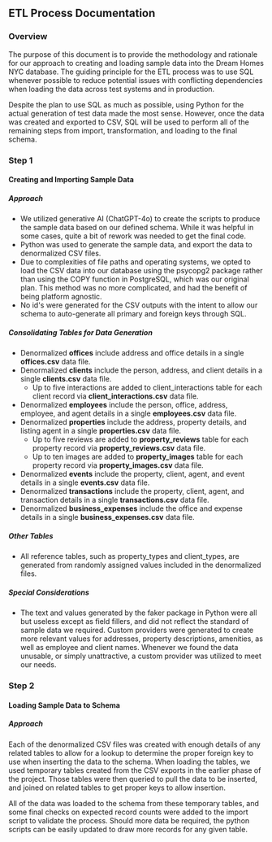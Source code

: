 ## ETL Process Documentation

### Overview
The purpose of this document is to provide the methodology and rationale for our approach to creating and loading sample data into the Dream Homes NYC database. The guiding principle for the ETL process was to use SQL whenever possible to reduce potential issues with conflicting dependencies when loading the data across test systems and in production.

Despite the plan to use SQL as much as possible, using Python for the actual generation of test data made the most sense. However, once the data was created and exported to CSV, SQL will be used to perform all of the remaining steps from import, transformation, and loading to the final schema.

### Step 1
#### Creating and Importing Sample Data

##### Approach
- We utilized generative AI (ChatGPT-4o) to create the scripts to produce the sample data based on our defined schema. While it was helpful in some cases, quite a bit of rework was needed to get the final code.
- Python was used to generate the sample data, and export the data to denormalized CSV files.
- Due to complexities of file paths and operating systems, we opted to load the CSV data into our database using the psycopg2 package rather than using the COPY function in PostgreSQL, which was our original plan. This method was no more complicated, and had the benefit of being platform agnostic.
- No id's were generated for the CSV outputs with the intent to allow our schema to auto-generate all primary and foreign keys through SQL.

##### Consolidating Tables for Data Generation
- Denormalized **offices** include address and office details in a single **offices.csv** data file.
- Denormalized **clients** include the person, address, and client details in a single **clients.csv** data file.
  - Up to five interactions are added to client_interactions table for each client record via **client_interactions.csv** data file.
- Denormalized **employees** include the person, office, address, employee, and agent details in a single **employees.csv** data file.
- Denormalized **properties** include the address, property details, and listing agent in a single **properties.csv** data file.
  - Up to five reviews are added to **property_reviews** table for each property record via **property_reviews.csv** data file.
  - Up to ten images are added to **property_images** table for each property record via **property_images.csv** data file.
- Denormalized **events** include the property, client, agent, and event details in a single **events.csv** data file.
- Denormalized **transactions** include the property, client, agent, and transaction details in a single **transactions.csv** data file.
- Denormalized **business_expenses** include the office and expense details in a single **business_expenses.csv** data file.

##### Other Tables
- All reference tables, such as property_types and client_types, are generated from randomly assigned values included in the denormalized files.

##### Special Considerations
- The text and values generated by the faker package in Python were all but useless except as field fillers, and did not reflect the standard of sample data we required. Custom providers were generated to create more relevant values for addresses, property descriptions, amenities, as well as employee and client names. Whenever we found the data unusable, or simply unattractive, a custom provider was utilized to meet our needs.

### Step 2
#### Loading Sample Data to Schema

##### Approach
Each of the denormalized CSV files was created with enough details of any related tables to allow for a lookup to determine the proper foreign key to use when inserting the data to the schema. When loading the tables, we used temporary tables created from the CSV exports in the earlier phase of the project. Those tables were then queried to pull the data to be inserted, and joined on related tables to get proper keys to allow insertion.

All of the data was loaded to the schema from these temporary tables, and some final checks on expected record counts were added to the import script to validate the process. Should more data be required, the python scripts can be easily updated to draw more records for any given table.